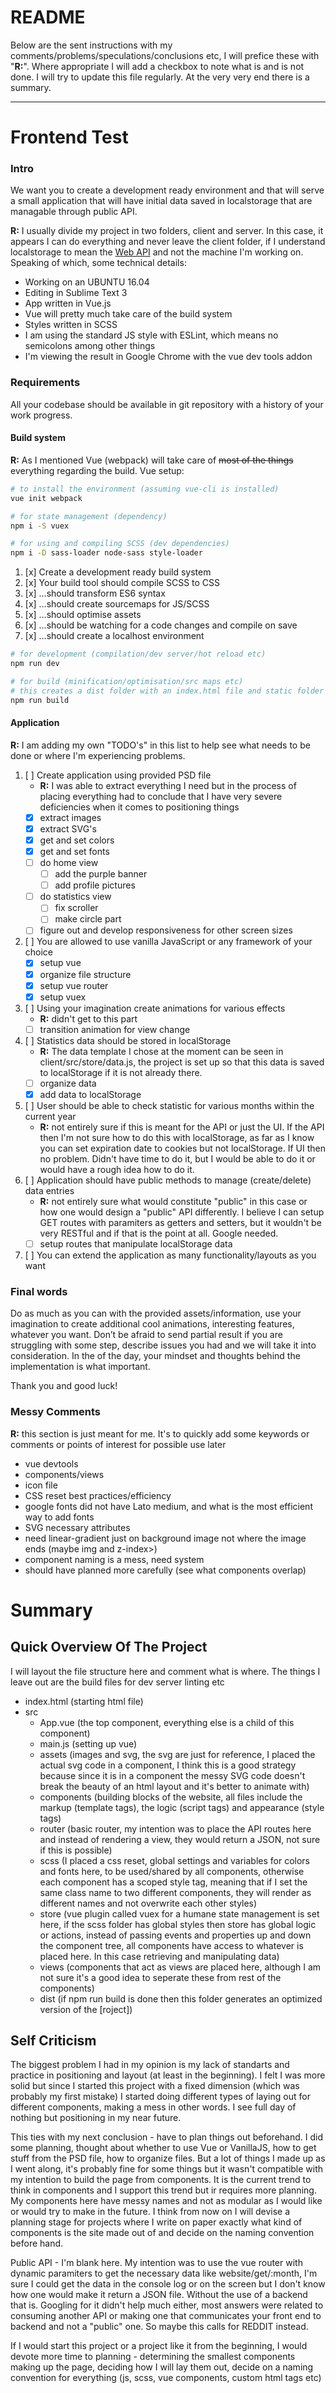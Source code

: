 # README

Below are the sent instructions with my comments/problems/speculations/conclusions etc, I will prefice these with "**R:**". Where appropriate I will add a checkbox to note what is and is not done. I will try to update this file regularly. At the very very end there is a summary.

---

# Frontend Test

### Intro

We want you to create a development ready environment and that will serve a small application that will have initial data saved in localstorage that are managable through public API.

**R:** I usually divide my project in two folders, client and server. In this case, it appears I can do everything and never leave the client folder, if I understand localstorage to mean the [Web API](https://developer.mozilla.org/en-US/docs/Web/API/Window/localStorage) and not the machine I'm working on. Speaking of which, some technical details:
* Working on an UBUNTU 16.04
* Editing in Sublime Text 3
* App written in Vue.js
* Vue will pretty much take care of the build system
* Styles written in SCSS
* I am using the standard JS style with ESLint, which means no semicolons among other things
* I'm viewing the result in Google Chrome with the vue dev tools addon

### Requirements

All your codebase should be available in git repository with a history of your work progress.

#### Build system

**R:** As I mentioned Vue (webpack) will take care of ~~most of the things~~ everything regarding the build. Vue setup:

```bash
# to install the environment (assuming vue-cli is installed)
vue init webpack

# for state management (dependency)
npm i -S vuex

# for using and compiling SCSS (dev dependencies)
npm i -D sass-loader node-sass style-loader
```


1. [x] Create a development ready build system
2. [x] Your build tool should compile SCSS to CSS
3. [x] …should transform ES6 syntax
4. [x] …should create sourcemaps for JS/SCSS
5. [x] …should optimise assets
6. [x] …should be watching for a code changes and compile on save
7. [x] …should create a localhost environment

```bash
# for development (compilation/dev server/hot reload etc)
npm run dev

# for build (minification/optimisation/src maps etc)
# this creates a dist folder with an index.html file and static folder where CSS/JS lives
npm run build
```

#### Application

**R:** I am adding my own "TODO's" in this list to help see what needs to be done or where I'm experiencing problems.

1. [ ] Create application using provided PSD file
    * **R:** I was able to extract everything I need but in the process of placing everything had to conclude that I have very severe deficiencies when it comes to positioning things
    * [x] extract images
    * [x] extract SVG's
    * [x] get and set colors
    * [x] get and set fonts
    * [ ] do home view
        * [ ] add the purple banner
        * [ ] add profile pictures
    * [ ] do statistics view
        * [ ] fix scroller
        * [ ] make circle part
    * [ ] figure out and develop responsiveness for other screen sizes
2. [ ] You are allowed to use vanilla JavaScript or any framework of your choice
    * [x] setup vue
    * [x] organize file structure
    * [x] setup vue router
    * [x] setup vuex
3. [ ] Using your imagination create animations for various effects
    * **R:** didn't get to this part
    * [ ] transition animation for view change
4. [ ] Statistics data should be stored in localStorage
    * **R:** The data template I chose at the moment can be seen in client/src/store/data.js, the project is set up so that this data is saved to localStorage if it is not already there. 
    * [ ] organize data
    * [x] add data to localStorage
5. [ ] User should be able to check statistic for various months within the current year
    * **R:** not entirely sure if this is meant for the API or just the UI. If the API then I'm not sure how to do this with localStorage, as far as I know you can set expiration date to cookies but not localStorage. If UI then no problem. Didn't have time to do it, but I would be able to do it or would have a rough idea how to do it.
6. [ ] Application should have public methods to manage (create/delete) data entries
    * **R:** not entirely sure what would constitute "public" in this case or how one would design a "public" API differently. I believe I can setup GET routes with paramiters as getters and setters, but it wouldn't be very RESTful and if that is the point at all. Google needed. 
    * [ ] setup routes that manipulate localStorage data
7. [ ] You can extend the application as many functionality/layouts as you want

### Final words

Do as much as you can with the provided assets/information, use your imagination to create additional cool animations, interesting features, whatever you want. Don’t be afraid to send partial result if you are struggling with some step, describe issues you had and we will take it into consideration. In the of the day, your mindset and thoughts behind the implementation is what important.

Thank you and good luck!

### Messy Comments

**R:** this section is just meant for me. It's to quickly add some keywords or comments or points of interest for possible use later
* vue devtools
* components/views
* icon file
* CSS reset best practices/efficiency
* google fonts did not have Lato medium, and what is the most efficient way to add fonts
* SVG necessary attributes
* need linear-gradient just on background image not where the image ends (maybe img and z-index>)
* component naming is a mess, need system
* should have planned more carefully (see what components overlap)

# Summary

## Quick Overview Of The Project

I will layout the file structure here and comment what is where. The things I leave out are the build files for dev server linting etc

* index.html (starting html file) 
* src
    * App.vue (the top component, everything else is a child of this component)
    * main.js (setting up vue)
    * assets (images and svg, the svg are just for reference, I placed the actual svg code in a component, I think this is a good strategy because since it is in a component the messy SVG code doesn't break the beauty of an html layout and it's better to animate with)
    * components (building blocks of the website, all files include the markup (template tags), the logic (script tags) and appearance (style tags)
    * router (basic router, my intention was to place the API routes here and instead of rendering a view, they would return a JSON, not sure if this is possible)
    * scss (I placed a css reset, global settings and variables for colors and fonts here, to be used/shared by all components, otherwise each component has a scoped style tag, meaning that if I set the same class name to two different components, they will render as different names and not overwrite each other styles)
    * store (vue plugin called vuex for a humane state management is set here, if the scss folder has global styles then store has global logic or actions, instead of passing events and properties up and down the component tree, all components have access to whatever is placed here. In this case retrieving and manipulating data)
    * views (components that act as views are placed here, although I am not sure it's a good idea to seperate these from rest of the components)
    * dist (if npm run build is done then this folder generates an optimized version of the [roject])

## Self Criticism

The biggest problem I had in my opinion is my lack of standarts and practice in positioning and layout (at least in the beginning). I felt I was more solid but since I started this project with a fixed dimension (which was probably my first mistake) I started doing different types of laying out for different components, making a mess in other words. I see full day of nothing but positioning in my near future.

This ties with my next conclusion - have to plan things out beforehand. I did some planning, thought about whether to use Vue or VanillaJS, how to get stuff from the PSD file, how to organize files. But a lot of things I made up as I went along, it's probably fine for some things but it wasn't compatible with my intention to build the page from components. It is the current trend to think in components and I support this trend but ir requires more planning. My components here have messy names and not as modular as I would like or would try to make in the future. I think from now on I will devise a planning stage for projects where I write on paper exactly what kind of components is the site made out of and decide on the naming convention before hand.

Public API - I'm blank here. My intention was to use the vue router with dynamic paramiters to get the necessary data like website/get/:month, I'm sure I could get the data in the console log or on the screen but I don't know how one would make it return a JSON file. Without the use of a backend that is. Googling for it didn't help much either, most answers were related to consuming another API or making one that communicates your front end to backend and not a "public" one. So maybe this calls for REDDIT instead.

If I would start this project or a project like it from the beginning, I would devote more time to planning - determining the smallest components making up the page, deciding how I will lay them out, decide on a naming convention for everything (js, scss, vue components, custom html tags etc)